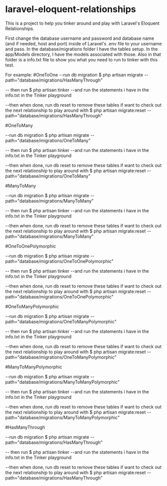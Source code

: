 # laravel-eloquent-relationships

This is a project to help you tinker around and play with Laravel's Eloquent Relationships.

First change the database username and password and database name 
  (and if needed, host and port) inside of Laravel's .env file to your username and pass.
In the database/migrations folder I have the tables setup.
In the app/Models directory, I have the models associated with those. 
  Also in that folder is a info.txt file to show you what you need to run to tinker with this test.

For example: 
#OneToOne
--run db migration
$ php artisan migrate --path="database/migrations/HasManyThrough"

--  then run 
$ php artisan tinker 
  --and run the statements i have in the info.txt in the Tinker playground

--then when done, run db reset to remove these tables if want to check out the next relationship to play around with
$ php artisan migrate:reset --path="database/migrations/HasManyThrough"

#OneToMany

--run db migration
$ php artisan migrate --path="database/migrations/OneToMany"

--  then run 
$ php artisan tinker 
  --and run the statements i have in the info.txt in the Tinker playground

--then when done, run db reset to remove these tables if want to check out the next relationship to play around with
$ php artisan migrate:reset --path="database/migrations/OneToMany"



#ManyToMany

--run db migration
$ php artisan migrate --path="database/migrations/ManyToMany"

--  then run 
$ php artisan tinker 
  --and run the statements i have in the info.txt in the Tinker playground

--then when done, run db reset to remove these tables if want to check out the next relationship to play around with
$ php artisan migrate:reset --path="database/migrations/ManyToMany"

#OneToOnePolymorphic

--run db migration
$ php artisan migrate --path="database/migrations/OneToOnePolymorphic"

--  then run 
$ php artisan tinker 
  --and run the statements i have in the info.txt in the Tinker playground

--then when done, run db reset to remove these tables if want to check out the next relationship to play around with
$ php artisan migrate:reset --path="database/migrations/OneToOnePolymorphic"


#OneToManyPolymorphic

--run db migration
$ php artisan migrate --path="database/migrations/OneToManyPolymorphic"

--  then run 
$ php artisan tinker 
  --and run the statements i have in the info.txt in the Tinker playground

--then when done, run db reset to remove these tables if want to check out the next relationship to play around with
$ php artisan migrate:reset --path="database/migrations/OneToManyPolymorphic"


#ManyToManyPolymorphic

--run db migration
$ php artisan migrate --path="database/migrations/ManyToManyPolymorphic"

--  then run 
$ php artisan tinker 
  --and run the statements i have in the info.txt in the Tinker playground

--then when done, run db reset to remove these tables if want to check out the next relationship to play around with
$ php artisan migrate:reset --path="database/migrations/ManyToManyPolymorphic"

#HasManyThrough

--run db migration
$ php artisan migrate --path="database/migrations/HasManyThrough"

--  then run 
$ php artisan tinker 
  --and run the statements i have in the info.txt in the Tinker playground

--then when done, run db reset to remove these tables if want to check out the next relationship to play around with
$ php artisan migrate:reset --path="database/migrations/HasManyThrough"

